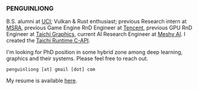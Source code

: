 ### PENGUINLIONG

B.S. alumni at [UCI](https://uci.edu); Vulkan & Rust enthusiast; previous Research intern at [MSRA](https://github.com/microsoft), previous Game Engine RnD Engineer at [Tencent](https://github.com/Tencent), previous GPU RnD Engineer at [Taichi Graphics](https://github.com/taichi-dev), current AI Research Engineer at [Meshy AI](https://www.meshy.ai). I created the [Taichi Runtime C-API](https://docs.taichi-lang.org/docs/taichi_core).

I'm looking for PhD position in some hybrid zone among deep learning, graphics and their systems. Please feel free to reach out.

```
penguinliong [at] gmail [dot] com
```

My resume is available [here](https://github.com/PENGUINLIONG/PENGUINLIONG/blob/master/Rendong-Liang.Resume.2023-09-29.pdf).
